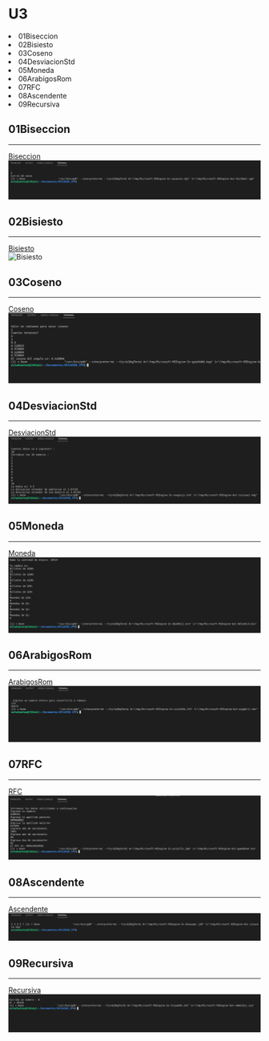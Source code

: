 # U3 

<li>01Biseccion</li>
<li>02Bisiesto</li> 
<li>03Coseno</li>
<li>04DesviacionStd</li>
<li>05Moneda</li> 
<li>06ArabigosRom</li> 
<li>07RFC</li>
<li>08Ascendente</li>
<li>09Recursiva</li>
</e>  

  
<h2>01Biseccion </h2>

___    
[Biseccion](https://github.com/UP210586/UP210586_CPP/blob/master/U3/01Biseccion.cpp)   
![Biseccion](U3/Imagenes/../../Imagenes/01Biseccion.png)   

<h2>02Bisiesto </h2>

___    
[Bisiesto](https://github.com/UP210586/UP210586_CPP/blob/master/U3/02Bisiesto.cpp)  
![Bisiesto](U3/Imagenes/../../Imagenes/02Rendimiento.png) 

<h2>03Coseno </h2>

___    
[Coseno](https://github.com/UP210586/UP210586_CPP/blob/master/U3/03Coseno.cpp)  
![Coseno](U3/Imagenes/../../Imagenes/03Coseno.png)  

<h2>04DesviacionStd </h2>

___    
[DesviacionStd](https://github.com/UP210586/UP210586_CPP/blob/master/U3/04DesviacionStd.cpp)  
![DesviacionStd](U3/Imagenes/../../Imagenes/04DesviacionStd.png)  

<h2>05Moneda </h2>

___    
[Moneda](https://github.com/UP210586/UP210586_CPP/blob/master/U3/05Moneda.cpp)  
![Moneda](U3/Imagenes/../../Imagenes/05Moneda.png)

<h2>06ArabigosRom </h2>

___    
[ArabigosRom](https://github.com/UP210586/UP210586_CPP/blob/master/U3/06ArabigosRom.cpp)  
![ArabigosRom](U3/Imagenes/../../Imagenes/06ArabigosRom.png)

<h2>07RFC </h2>

___    
[RFC](https://github.com/UP210586/UP210586_CPP/blob/master/U3/07RFC.cpp)  
![RFC](U3/Imagenes/../../Imagenes/07RFC.png)  

<h2>08Ascendente </h2>

___    
[Ascendente](https://github.com/UP210586/UP210586_CPP/blob/master/U3/08Ascendente.cpp)  
![Ascendente](U3/Imagenes/../../Imagenes/08Ascendente.png)  

<h2>09Recursiva </h2>

___    
[Recursiva](https://github.com/UP210586/UP210586_CPP/blob/master/U3/09Recursiva.cpp)  
![Recursiva](U3/Imagenes/../../Imagenes/09Recursiva.png)

